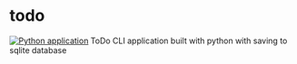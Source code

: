 # todo

[![Python application](https://github.com/l-vamsi-krishna/todo/actions/workflows/python-app.yml/badge.svg)](https://github.com/l-vamsi-krishna/todo/actions/workflows/python-app.yml)
ToDo CLI application built with python with saving to sqlite database
